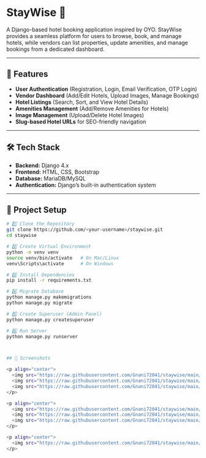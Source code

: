 # StayWise 🏨
A Django-based hotel booking application inspired by OYO. StayWise provides a seamless platform for users to browse, book, and manage hotels, while vendors can list properties, update amenities, and manage bookings from a dedicated dashboard.

---

## 🚀 Features
- **User Authentication** (Registration, Login, Email Verification, OTP Login)
- **Vendor Dashboard** (Add/Edit Hotels, Upload Images, Manage Bookings)
- **Hotel Listings** (Search, Sort, and View Hotel Details)
- **Amenities Management** (Add/Remove Amenities for Hotels)
- **Image Management** (Upload/Delete Hotel Images)
- **Slug-based Hotel URLs** for SEO-friendly navigation

---

## 🛠️ Tech Stack
- **Backend:** Django 4.x
- **Frontend:** HTML, CSS, Bootstrap
- **Database:** MariaDB/MySQL
- **Authentication:** Django’s built-in authentication system

---

## 📂 Project Setup
```bash
# 1️⃣ Clone the Repository
git clone https://github.com/<your-username>/staywise.git
cd staywise

# 2️⃣ Create Virtual Environment
python -m venv venv
source venv/bin/activate   # On Mac/Linux
venv\Scripts\activate      # On Windows

# 3️⃣ Install Dependencies
pip install -r requirements.txt

# 4️⃣ Migrate Database
python manage.py makemigrations
python manage.py migrate

# 5️⃣ Create Superuser (Admin Panel)
python manage.py createsuperuser

# 6️⃣ Run Server
python manage.py runserver



## 📸 Screenshots

<p align="center">
  <img src="https://raw.githubusercontent.com/Gnani72041/staywise/main/public/static/screenshots/home.png" width="250">
  <img src="https://raw.githubusercontent.com/Gnani72041/staywise/main/public/static/screenshots/login.png" width="250">
  <img src="https://raw.githubusercontent.com/Gnani72041/staywise/main/public/static/screenshots/login_vendor.png" width="250">
</p>

<p align="center">
  <img src="https://raw.githubusercontent.com/Gnani72041/staywise/main/public/static/screenshots/register.png" width="250">
  <img src="https://raw.githubusercontent.com/Gnani72041/staywise/main/public/static/screenshots/register_vendor.png" width="250">
  <img src="https://raw.githubusercontent.com/Gnani72041/staywise/main/public/static/screenshots/booking.png" width="250">
</p>

<p align="center">
  <img src="https://raw.githubusercontent.com/Gnani72041/staywise/main/public/static/screenshots/booking_success.png" width="250">
</p>

